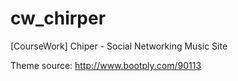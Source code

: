cw_chirper
==========

[CourseWork] Chiper - Social Networking Music Site

Theme source: http://www.bootply.com/90113